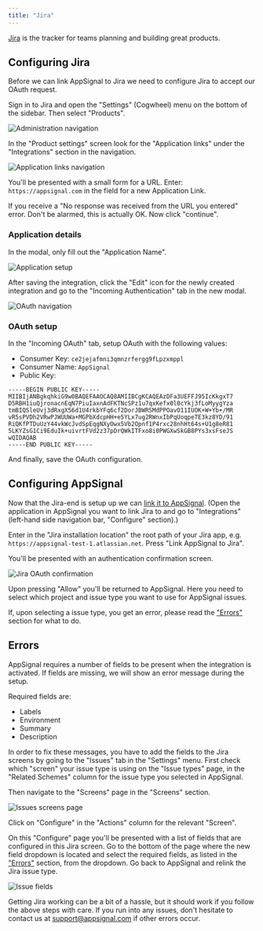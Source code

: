 ```yaml
---
title: "Jira"
---
```


[Jira](https://www.atlassian.com/software/jira)  is the tracker for teams planning and building great products.

## Configuring Jira

Before we can link AppSignal to Jira we need to configure Jira to accept our OAuth request.

Sign in to Jira and open the "Settings" (Cogwheel) menu on the bottom of the sidebar. Then select "Products".

![Administration navigation](/assets/images/screenshots/jira/navigation.png)

In the "Product settings" screen look for the "Application links" under the "Integrations" section in the navigation.

![Application links navigation](/assets/images/screenshots/jira/application_links.png)

You'll be presented with a small form for a URL. Enter: `https://appsignal.com` in the field for a new Application Link.

If you receive a "No response was received from the URL you entered" error. Don't be alarmed, this is actually OK. Now click "continue".

### Application details

In the modal, only fill out the "Application Name".

![Application setup](/assets/images/screenshots/jira/setup.png)

After saving the integration, click the "Edit" icon for the newly created integration and go to the "Incoming Authentication" tab in the new modal.

![OAuth navigation](/assets/images/screenshots/jira/oauth_navigation.png)

### OAuth setup

In the "Incoming OAuth" tab, setup OAuth with the following values:

* Consumer Key: `ce2jejafmni3qmnzrfergg9fLpzxmppl`
* Consumer Name: `AppSignal`
* Public Key:

```
-----BEGIN PUBLIC KEY-----
MIIBIjANBgkqhkiG9w0BAQEFAAOCAQ8AMIIBCgKCAQEAzDFa3UEFFJ95IcKkgxT7
D5RBH1iuQjronacnEqN7PiuIaxnAdFKTNcSPz1u7qxKefx0l0cYkj3fLoMyygYza
tmBIQSleUvj3dRxgX56d1U4rkbYFq6cf2DorJBWRSMdPPOavO11IUOK+W+Yb+/MR
vR5sPVDh2VRwPJWUUWa+MGPbXdcpHH+e5YLx7ug2RWnxIbPqUoqpeTE3kz8YD/91
RiQKfPTDuUzY44vkWcJvdSpEqgNXyOwx5Vb2Opnf1P4rxc28nhHt64s+U1g8eR81
5LKYZsG1Ci9EduIk+uivrtFVd2z37pDrQWkITFxo8i0PWGXwSkGB8PYs3xsFseJS
wQIDAQAB
-----END PUBLIC KEY-----
```

And finally, save the OAuth configuration.

## Configuring AppSignal

Now that the Jira-end is setup up we can [link it to AppSignal](https://appsignal.com/redirect-to/app?to=integrations/jira/edit). (Open the application in AppSignal you want to link Jira to and go to "Integrations" (left-hand side navigation bar, "Configure" section).)

Enter in the "Jira installation location" the root path of your Jira app, e.g. `https://appsignal-test-1.atlassian.net`. Press "Link AppSignal to Jira".

You'll be presented with an authentication confirmation screen.

![Jira OAuth confirmation](/assets/images/screenshots/jira/authentication.png)

Upon pressing "Allow" you'll be returned to AppSignal. Here you need to select which project and issue type you want to use for AppSignal issues.

If, upon selecting a issue type, you get an error, please read the ["Errors"](#errors) section for what to do.

## Errors

AppSignal requires a number of fields to be present when the integration is activated. If fields are missing, we will show an error message during the setup.

Required fields are:

* Labels
* Environment
* Summary
* Description

In order to fix these messages, you have to add the fields to the Jira screens by going to the "Issues" tab in the "Settings" menu. First check which "screen" your issue type is using on the "Issue types" page, in the "Related Schemes" column for the issue type you selected in AppSignal.

Then navigate to the "Screens" page in the "Screens" section.

![Issues screens page](/assets/images/screenshots/jira/screens.png)

Click on "Configure" in the "Actions" column for the relevant "Screen".

On this "Configure" page you'll be presented with a list of fields that are configured in this Jira screen. Go to the bottom of the page where the new field dropdown is located and select the required fields, as listed in the ["Errors"](#errors) section, from the dropdown. Go back to AppSignal and relink the Jira issue type.

![Issue fields](/assets/images/screenshots/jira/fields.png)

Getting Jira working can be a bit of a hassle, but it should work if you follow the above steps with care. If you run into any issues, don't hesitate to contact us at [support@appsignal.com](mailto:support@appsignal.com) if other errors occur.
